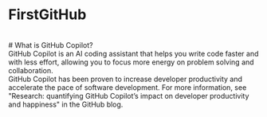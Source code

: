 # FirstGitHub
<br>
# What is GitHub Copilot?
<br>
GitHub Copilot is an AI coding assistant that helps you write code faster and with less effort, allowing you to focus more energy on problem solving and collaboration.
<br>
GitHub Copilot has been proven to increase developer productivity and accelerate the pace of software development. For more information, see "Research: quantifying GitHub Copilot’s impact on developer productivity and happiness" in the GitHub blog.
